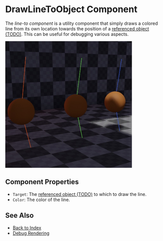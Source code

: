# DrawLineToObject Component

The *line-to component* is a utility component that simply draws a colored line from its own location towards the position of a [referenced object (TODO)](../../scenes/object-references.md). This can be useful for debugging various aspects.

![Draw Line To](media/line-to.jpg)

## Component Properties

* `Target`: The [referenced object (TODO)](../../scenes/object-references.md) to which to draw the line.
* `Color`: The color of the line.

## See Also

* [Back to Index](../../index.md)
* [Debug Rendering](../debug-rendering.md)
